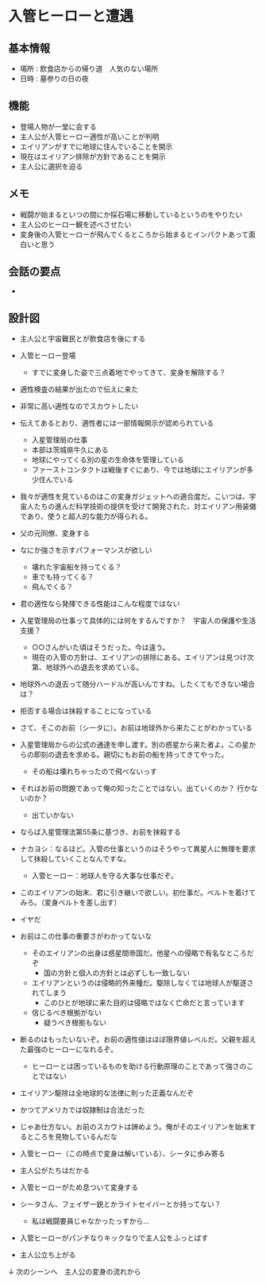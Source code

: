 # 入管ヒーローと遭遇
## 基本情報
* 場所 : 飲食店からの帰り道　人気のない場所
* 日時 : 墓参りの日の夜

## 機能
* 登場人物が一堂に会する
* 主人公が入管ヒーロー適性が高いことが判明
* エイリアンがすでに地球に住んでいることを開示
* 現在はエイリアン排除が方針であることを開示
* 主人公に選択を迫る

## メモ
* 戦闘が始まるといつの間にか採石場に移動しているというのをやりたい
* 主人公のヒーロー観を述べさせたい
* 変身後の入管ヒーローが飛んでくるところから始まるとインパクトあって面白いと思う


## 会話の要点
* 


## 設計図
* 主人公と宇宙難民とが飲食店を後にする

* 入管ヒーロー登場
  * すでに変身した姿で三点着地でやってきて、変身を解除する？
* 適性検査の結果が出たので伝えに来た
* 非常に高い適性なのでスカウトしたい
* 伝えてあるとおり、適性者には一部情報開示が認められている
  * 入星管理局の仕事
  * 本部は茨城県牛久にある
  * 地球にやってくる別の星の生命体を管理している
  * ファーストコンタクトは戦後すぐにあり、今では地球にエイリアンが多少住んでいる
* 我々が適性を見ているのはこの変身ガジェットへの適合度だ。こいつは、宇宙人たちの進んだ科学技術の提供を受けて開発された、対エイリアン用装備であり、使うと超人的な能力が得られる。

* 父の元同僚、変身する
* なにか強さを示すパフォーマンスが欲しい
  * 壊れた宇宙船を持ってくる？
  * 車でも持ってくる？
  * 飛んでくる？
* 君の適性なら発揮できる性能はこんな程度ではない

* 入星管理局の仕事って具体的には何をするんですか？　宇宙人の保護や生活支援？
  * ○○さんがいた頃はそうだった。今は違う。
  * 現在の入管の方針は、エイリアンの排除にある。エイリアンは見つけ次第、地球外への退去を求めている。
* 地球外への退去って随分ハードルが高いんですね。したくてもできない場合は？
* 拒否する場合は抹殺することになっている

* さて、そこのお前（シータに）。お前は地球外から来たことがわかっている
* 入星管理局からの公式の通達を申し渡す。別の惑星から来た者よ。この星からの即刻の退去を求める。親切にもお前の船を持ってきてやった。
  * その船は壊れちゃったので飛べないっす
* それはお前の問題であって俺の知ったことではない。出ていくのか？ 行かないのか？
  * 出ていかない
* ならば入星管理法第55条に基づき、お前を抹殺する

* ナカヨシ：なるほど。入管の仕事というのはそうやって異星人に無理を要求して抹殺していくことなんですな。
  * 入管ヒーロー：地球人を守る大事な仕事だぞ。

* このエイリアンの始末、君に引き継いで欲しい。初仕事だ。ベルトを着けてみろ。（変身ベルトを差し出す）

* イヤだ

* お前はこの仕事の重要さがわかってないな
  * そのエイリアンの出身は惑星間帝国だ。他星への侵略で有名なところだぞ
    * 国の方針と個人の方針とは必ずしも一致しない
  * エイリアンというのは侵略的外来種だ。駆除しなくては地球人が駆逐されてしまう
    * このひとが地球に来た目的は侵略ではなく亡命だと言っています
  * 信じるべき根拠がない
    * 疑うべき根拠もない

* 断るのはもったいないぞ。お前の適性値はほぼ限界値レベルだ。父親を超えた最強のヒーローになれるぞ。
  * ヒーローとは困っているものを助ける行動原理のことであって強さのことではない

* エイリアン駆除は全地球的な法律に則った正義なんだぞ
* かつてアメリカでは奴隷制は合法だった

* じゃあ仕方ない。お前のスカウトは諦めよう。俺がそのエイリアンを始末するところを見物しているんだな
* 入管ヒーロー（この時点で変身は解いている）、シータに歩み寄る
* 主人公がたちはだかる
* 入管ヒーローがため息ついて変身する

* シータさん、フェイザー銃とかライトセイバーとか持ってない？
  * 私は戦闘要員じゃなかったっすから…

* 入管ヒーローがパンチなりキックなりで主人公をふっとばす
* 主人公立ち上がる

↓
次のシーンへ　主人公の変身の流れから
